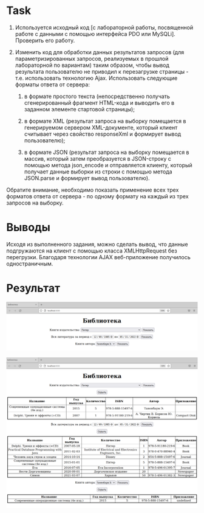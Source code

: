 # Task

1. Используется исходный код [с лабораторной работы, посвященной работе с данными с помощью интерфейса PDO или MySQLi]. Проверить его работу.

2. Изменить код для обработки данных результатов запросов (для параметризированных запросов, реализуемых в прошлой лабораторной по вариантам) таким образом, чтобы вывод результата пользователю не приводил к перезагрузке страницы - т.е. использовать технологию Ajax. Использовать следующие форматы ответа от сервера:

    1. в формате простого текста (непосредственно получать сгенерированный фрагмент HTML-кода и выводить его в заданном элементе стартовой страницы);

    2. в формате XML (результат запроса на выборку помещается в генерируемом сервером XML-документе, который клиент считывает через свойство responseXml и формирует вывод пользователю);

    3. в формате JSON (результат запроса на выборку помещается в массив, который затем преобразуется в JSON-строку с помощью метода json_encode и отправляется клиенту, который получает данные выборки из строки с помощью метода JSON.parse и формирует вывод пользователю).

Обратите внимание, необходимо показать применение всех трех форматов ответа от сервера - по одному формату на каждый из трех запросов на выборку.

# Выводы

Исходя из выполненного задания, можно сделать вывод, что данные подгружаются на клиент с помощью класса XMLHttpRequest без перегрузки. Благодаря технологии AJAX веб-приложение получилось одностраничным.

# Результат

![main-page.png](docs/main-page.png)

![result.png](docs/result.png)